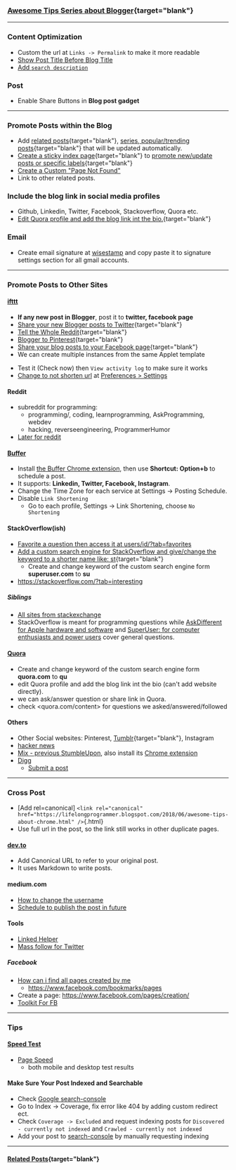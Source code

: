 ### [Awesome Tips Series about Blogger](https://lifelongprogrammer.blogspot.com/search/label/Blogger_Series){target="blank"}
<script src="https://lifelongprogrammer.blogspot.com/feeds/posts/default/-/Blogger_Series?orderby=updated&amp;alt=json-in-script&amp;callback=series&amp;max-results=20"></script>

---

<!--
SD: Promote your content: site Optimization and share to social medias
### Writing
- Use Markdown to write the article in Atom.
  - Spell check in Atom and
- Spell check with both Atom and Grammarly. -->

### Content Optimization
- Custom the url at `Links -> Permalink` to make it more readable
- [Show Post Title Before Blog Title](https://masterblogging.com/post-title-before-blog-title/)
- [Add `search description`](https://xomisse.com/blog/enable-search-description-blogger)
<!-- - title -->

### Post
- Enable Share Buttons in **Blog post gadget**

---

### Promote Posts within the Blog
- Add [related posts](https://lifelongprogrammer.blogspot.com/2019/04/how-to-add-related-posts-automatically-in-blogger.html){target="blank"}, [series, popular/trending posts](https://lifelongprogrammer.blogspot.com/2019/05/how-to-promote-your-content-by-creating-sticking-index-page-in-blogger.html){target="blank"} that will be updated automatically.
- [Create a sticky index page](https://lifelongprogrammer.blogspot.com/2019/05/how-to-promote-your-content-by-creating-sticking-index-page-in-blogger.html){target="blank"} to [promote new/update posts or specific labels](https://lifelongprogrammer.blogspot.com){target="blank"}
- [Create a Custom "Page Not Found"](https://lifelongprogrammer.blogspot.com/2019/05/how-to-promote-your-content-by-creating-sticking-index-page-in-blogger.html#page_not_found)
- Link to other related posts.

### Include the blog link in social media profiles
- Github, Linkedin, Twitter, Facebook, Stackoverflow, Quora etc.
- [Edit Quora profile and add the blog link int the bio.](https://massiveprogramming.blogspot.com/2019/06/how-do-i-see-all-quora-questions-ive.html){target="blank"}

### Email
- Create email signature at [wisestamp](webapp.wisestamp.com) and copy paste it to signature settings section for all gmail accounts.

---

### Promote Posts to Other Sites

#### [ifttt](https://ifttt.com/)
- **If any new post in Blogger**, post it to **twitter, facebook page**
- [Share your new Blogger posts to Twitter](https://ifttt.com/applets/29284p-share-your-new-blogger-posts-to-twitter){target="blank"}
- [Tell the Whole Reddit](https://ifttt.com/applets/188613p-tell-the-whole-reddit-that-i-just-posted-a-new-blog){target="blank"}
- [Blogger to Pinterest](https://ifttt.com/applets/325512p-blogger-to-pinterest){target="blank"}
- [Share your blog posts to your Facebook page](https://ifttt.com/applets/32219p-share-your-blog-posts-to-your-facebook-page){target="blank"}
- We can create multiple instances from the same Applet template
<!-- - [Blogger a Reddit](https://ifttt.com/applets/140314p-blogger-a-reddit)
  - when a post labeled with X, post it to subreddit Y
  - When a post is not finalized(may change URL etc), don't add the label yet. -->
- Test it (Check now) then `View activity log` to make sure it works
- [Change to not shorten url](https://michaelsoolee.com/ifttt-links/) at [Preferences > Settings](https://ifttt.com/settings)
  <!-- - `that subreddit doesn't allow text posts` -->

#### Reddit
<!-- - **Tell the Whole Reddit to programming** in **ifttt** -->
- subreddit for programming:
  - programming/, coding, learnprogramming, AskProgramming, webdev
  - hacking, reverseengineering, ProgrammerHumor
- [Later for reddit](https://laterforreddit.com/)

#### [Buffer](publish.buffer.com)
- Install [the Buffer Chrome extension](https://chrome.google.com/webstore/detail/buffer/noojglkidnpfjbincgijbaiedldjfbhh), then use **Shortcut: Option+b** to schedule a post.
- It supports: **Linkedin, Twitter, Facebook, Instagram**.
- Change the Time Zone for each service at Settings -> Posting Schedule.
- Disable `Link Shortening`
  - Go to each profile, Settings -> Link Shortening, choose `No Shortening`

#### StackOverflow(ish)
- [Favorite a question then access it at users/id/?tab=favorites](https://stackoverflow.com/questions/42125863/save-a-stack-overflow-post)
- [Add a custom search engine for StackOverflow and give/change the keyword to a shorter name like: st](https://lifelongprogrammer.blogspot.com/2019/06/how-to-google-search-like-pro.html#custom-search-engines-in-chrome){target="blank"}
  - Create and change keyword of the custom search engine form **superuser.com** to **su**
- https://stackoverflow.com/?tab=interesting

##### Siblings
- [All sites from stackexchange](https://stackexchange.com/sites?view=list#traffic)
- StackOverflow is meant for programming questions while [AskDifferent for Apple hardware and software](https://apple.stackexchange.com/) and [SuperUser: for computer enthusiasts and power users](https://superuser.com/) cover general questions.

#### [Quora](https://www.quora.com/)
- Create and change keyword of the custom search engine form **quora.com** to **qu**
- edit Quora profile and add the blog link int the bio (can't add website directly).
- we can ask/answer question or share link in Quora.
- check <quora.com/content> for questions we asked/answered/followed

#### Others
- Other Social websites: Pinterest, [Tumblr](https://lifelongprogrammer.tumblr.com/){target="blank"}, Instagram
- [hacker news](https://news.ycombinator.com/)
- [Mix - previous StumbleUpon](https://mix.com/), also install its [Chrome extension](https://chrome.google.com/webstore/detail/mix/jdgmgdpcphmdofoplgjifmdajnfojnin/)
- [Digg](http://digg.com/)
  - [Submit a post](http://digg.com/submit)
<!-- - [alltop](https://alltop.com): not support social login. -->

---

### Cross Post
- [Add rel=canonical]
`<link rel="canonical" href="https://lifelongprogrammer.blogspot.com/2018/06/awesome-tips-about-chrome.html" />`{.html}
- Use full url in the post, so the link still works in other duplicate pages.

#### [dev.to](https://dev.to)
- Add Canonical URL to refer to your original post.
- It uses Markdown to write posts.

#### medium.com
- [How to change the username](https://help.medium.com/hc/en-us/articles/115004746707-Change-your-username)
- [Schedule to publish the post in future](https://help.medium.com/hc/en-us/articles/216650227-Schedule-to-publish)

#### Tools
- [Linked Helper](https://chrome.google.com/webstore/detail/linked-helper-automate-wo/ggmfnfhhfapdhpbhpfhllhdlimdghmaa)
- [Mass follow for Twitter](https://chrome.google.com/webstore/detail/mass-follow-for-twitter/lfmanfkmmgfigbnjibfemdnnfjboficn)

##### Facebook
- [How can i find all pages created by me](https://www.facebook.com/bookmarks/pages)
  - https://www.facebook.com/bookmarks/pages
- Create a page: https://www.facebook.com/pages/creation/
- [Toolkit For FB](https://chrome.google.com/webstore/detail/toolkit-for-fb/fcachklhcihfinmagjnlomehfdhndhep)

---

### Tips
#### [Speed Test](https://www.keycdn.com/blog/website-speed-test-tools)
- [Page Speed](https://developers.google.com/speed/pagespeed/insights/)
  - both mobile and desktop test results

#### Make Sure Your Post Indexed and Searchable
- Check [Google search-console](search.google.com/search-console)
- Go to Index -> Coverage, fix error like 404 by adding custom redirect ect.
- Check `Coverage -> Excluded` and request indexing posts for `Discovered - currently not indexed` and `Crawled - currently not indexed`
- Add your post to [search-console](search.google.com/search-console) by manually requesting indexing
<!-- - Request index all pages "Discovered - currently not indexed" -->


<!-- - https://search.google.com/test/mobile-friendly -->

---
#### [Related Posts](https://lifelongprogrammer.blogspot.com/search?q=label:Blogger|label:Google){target="blank"}
<script src="https://lifelongprogrammer.blogspot.com/feeds/posts/default/-/Blogger?orderby=updated&amp;alt=json-in-script&amp;callback=weightedRandomRelatedPosts&amp;max-results=20"></script>
<script src="https://lifelongprogrammer.blogspot.com/feeds/posts/default/-/Google?orderby=updated&amp;alt=json-in-script&amp;callback=weightedRandomRelatedPosts&amp;max-results=20"></script>